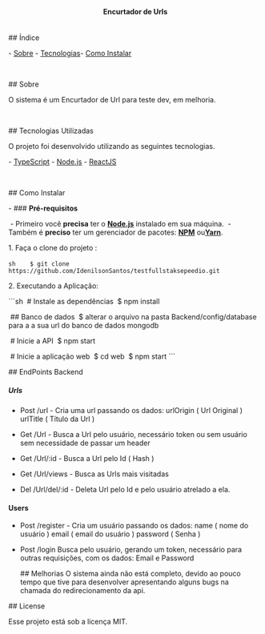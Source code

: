  
 ​<h4 align="center"> 
 ​    <b>Encurtador de Urls</b>  
 ​</h4> 
  
 ​##​ ​Índice 
  
 ​-​ [​Sobre​](#sobre) 
 ​-​ [​Tecnologias​](#tecnologias) 
 ​-​ [​Como Instalar​](#instalar) 
  
 ​<a id="sobre"></a> 
  
 ​##​ ​Sobre 
  
 ​O sistema é um Encurtador de Url para teste dev, em melhoria. 
  
 ​<a id="tecnologias"></a> 
  
 ​##​ ​Tecnologias Utilizadas 
  
 ​O projeto foi desenvolvido utilizando as seguintes tecnologias. 
  
 ​-​ [​TypeScript​](https://www.typescriptlang.org/) 
 ​-​ [​Node.js​](https://nodejs.org/en/) 
 ​-​ [​ReactJS​](https://reactjs.org/) 
  
 ​<a id="instalar"></a> 
  
 ​##​ ​Como Instalar 
  
 ​-​ ### ​**Pré-requisitos** 
  
 ​  ​-​ Primeiro você ​**precisa**​ ter o ​**[​Node.js​](https://nodejs.org/en/)**​ instalado em sua  máquina. 
 ​  ​-​ Também é ​**preciso**​ ter um gerenciador de pacotes: ​**[​NPM​](https://www.npmjs.com/)**​ ou ​**[​Yarn​](https://yarnpkg.com/)**​. 
  
 ​1.​ Faça o clone do projeto : 
  
 ​```sh 
 ​  $ git clone https://github.com/IdenilsonSantos/testfullstaksepeedio.git 
 ​``` 
  
 ​2.​ Executando a Aplicação: 
  
 ​```sh 
 ​  ​#​ Instale as dependências 
 ​  $ npm install 
  
 ​  ​#​# Banco de dados 
 ​  $ ​alterar o arquivo na pasta Backend/config/database para a a sua url do banco de dados mongodb
  
 ​  ​#​ Inicie a API 
 ​  $ npm start
  
 ​  ​#​ Inicie a aplicação web 
 ​  $ ​cd​ web 
 ​  $ npm start 
 ​``` 
  
  
 ​##​ ​EndPoints Backend

##### Urls
- Post /url - Cria uma url passando os dados:
urlOrigin ( Url Original )
urlTitle ( Título da Url )

- Get /Url - Busca a Url pelo usuário, necessário token ou sem usuário sem necessidade de passar um header

- Get /Url/:id - Busca a Url pelo Id ( Hash ) 
- Get  /Url/views - Busca as Urls mais visitadas
- Del /Url/del/:id - Deleta Url pelo Id e pelo usuário atrelado a ela.

#### Users
- Post /register - Cria um usuário passando os dados:
name ( nome do usuário )
email ( email do usuário )
password ( Senha )

- Post /login Busca pelo usuário, gerando um token, necessário para outras requisições, com os dados:
Email e Password


  ​##​ ​Melhorias
O sistema ainda não está completo, devido ao pouco tempo que tive para desenvolver apresentando alguns bugs na chamada do redirecionamento da api.
  
 ​##​ ​License 
  
 ​Esse projeto está sob a licença MIT.
